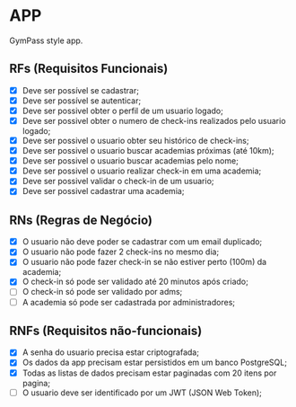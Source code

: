 # APP

GymPass style app.

## RFs (Requisitos Funcionais)

- [x] Deve ser possível se cadastrar;
- [x] Deve ser possível se autenticar;
- [x] Deve ser possivel obter o perfil de um usuario logado;
- [x] Deve ser possivel obter o numero de check-ins realizados pelo usuario logado;
- [x] Deve ser possivel o usuario obter seu histórico de check-ins;
- [x] Deve ser possivel o usuario buscar academias próximas (até 10km);
- [x] Deve ser possivel o usuario buscar academias pelo nome;
- [x] Deve ser possivel o usuario realizar check-in em uma academia;
- [x] Deve ser possivel validar o check-in de um usuario;
- [x] Deve ser possivel cadastrar uma academia;

## RNs (Regras de Negócio)

- [x] O usuario não deve poder se cadastrar com um email duplicado;
- [x] O usuario não pode fazer 2 check-ins no mesmo dia;
- [x] O usuario não pode fazer check-in se não estiver perto (100m) da academia;
- [x] O check-in só pode ser validado até 20 minutos após criado;
- [ ] O check-in só pode ser validado por adms;
- [ ] A academia só pode ser cadastrada por administradores;

## RNFs (Requisitos não-funcionais)

- [x] A senha do usuario precisa estar criptografada;
- [x] Os dados da app precisam estar persistidos em um banco PostgreSQL;
- [x] Todas as listas de dados precisam estar paginadas com 20 itens por pagina;
- [ ] O usuario deve ser identificado por um JWT (JSON Web Token);

<!-- Design de software -->
